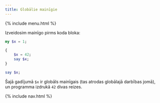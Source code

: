 ```yaml
---
title: Globālie mainīgie
---
```


{% include menu.html %}

Izveidosim mainīgo pirms koda bloka:

```raku
my $x = 1;

{
    $x = 42;
    say $x;
}

say $x;
```

Šajā gadījumā `$x` ir globāls mainīgais (tas atrodas globālajā darbības jomā), un programma izdrukā `42` divas reizes.

{% include nav.html %}